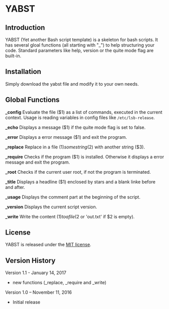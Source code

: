 # YABST

## Introduction
YABST (Yet another Bash script template) is a skeleton for bash scripts. It has several gloal functions (all starting with "_") to help structuring your code. Standard parameters like help, version or the quite mode flag are built-in.

## Installation
Simply download the yabst file and modify it to your own needs.


## Global Functions
**_config**
Evaluate the file ($1) as a list of commands, executed in the current context. Usage is reading variables in config files like `/etc/lsb-release`.

**_echo**
Displays a message ($1) if the quite mode flag is set to false.

**_error**
Displays a error message ($1) and exit the program.

**_replace**
Replace in a file ($1) some string ($2) with another string ($3).

**_require**
Checks if the program ($1) is installed. Otherwise it displays a error message and exit the program.

**_root**
Checks if the current user root, if not the program is terminated.

**_title**
Displays a headline ($1) enclosed by stars and a blank linke before and after.

**_usage**
Displays the comment part at the beginning of the script.

**_version**
Displays the current script version.

**_write**
Write the content ($1) to a file ($2 or 'out.txt' if $2 is empty).

## License
YABST is released under the [MIT license](https://github.com/teotiger/yabst/blob/master/license.txt).

## Version History
Version 1.1 - January 14, 2017
* new functions (_replace,  _require and _write)

Version 1.0 – November 11, 2016
* Initial release
